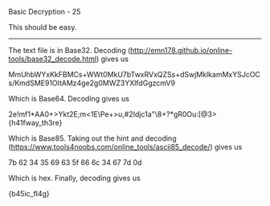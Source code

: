 Basic Decryption - 25

This should be easy.

--------------------------------------------------------------------------------

The text file is in Base32. Decoding (http://emn178.github.io/online-tools/base32_decode.html) gives us 

MmUhbWYxKkFBMCs+WWt0MkU7bTwxRVxQZSs+dSwjMklkamMxYSJcOCs/KmdSME91OltAMz4ge2g0MWZ3YXlfdGgzcmV9

Which is Base64. Decoding gives us

2e!mf1*AA0+>Ykt2E;m<1E\Pe+>u,#2Idjc1a"\8+?*gR0Ou:[@3> {h41fway_th3re}

Which is Base85. Taking out the hint and decoding (https://www.tools4noobs.com/online_tools/ascii85_decode/) gives us 

7b 62 34 35 69 63 5f 66 6c 34 67 7d 0d 

Which is hex. Finally, decoding gives us

{b45ic_fl4g}